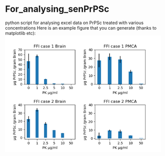 # For_analysing_senPrPSc
python script for analysing excel data on PrPSc treated with various concentrations
Here is an example figure that you can generate (thanks to matplotlib etc):
![alt text](https://github.com/apeden/For_analysing_senPrPSc/blob/master/Figure_8.png)
